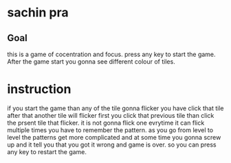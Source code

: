 # sachin pra

## Goal

this is a game of cocentration and focus. press any key to start the game. After the game start you gonna see different colour of tiles. 

# instruction

if you start the game than any of the tile gonna flicker you have click that tile after that another tile will flicker first you click that previous tile than click the prsent tile that flicker. it is not gonna flick one evrytime it can flick multiple times you have to remember the pattern. as you go from level to level the patterns get more complicated and at some time you gonna screw up and it tell you that you got it wrong and game is over. so you can press any key to restart the game.
